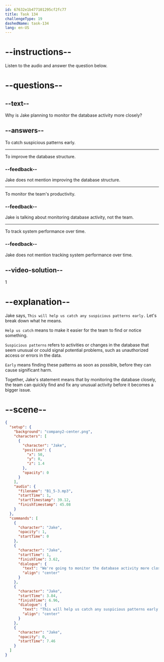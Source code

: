```yaml
---
id: 67632e1b477101295cf2fc77
title: Task 134
challengeType: 19
dashedName: task-134
lang: en-US
---
```

<!-- (audio) Jake: We're going to monitor the database activity more closely. This will help us catch any suspicious patterns early. -->

# --instructions--

Listen to the audio and answer the question below.

# --questions--

## --text--

Why is Jake planning to monitor the database activity more closely?

## --answers--

To catch suspicious patterns early.

---

To improve the database structure.

### --feedback--

Jake does not mention improving the database structure.

---

To monitor the team's productivity.

### --feedback--

Jake is talking about monitoring database activity, not the team.

---

To track system performance over time.

### --feedback--

Jake does not mention tracking system performance over time.

## --video-solution--

1

# --explanation--

Jake says, `This will help us catch any suspicious patterns early.` Let's break down what he means.

`Help us catch` means to make it easier for the team to find or notice something. 

`Suspicious patterns` refers to activities or changes in the database that seem unusual or could signal potential problems, such as unauthorized access or errors in the data. 

`Early` means finding these patterns as soon as possible, before they can cause significant harm.

Together, Jake's statement means that by monitoring the database closely, the team can quickly find and fix any unusual activity before it becomes a bigger issue.

# --scene--

```json
{
  "setup": {
    "background": "company2-center.png",
    "characters": [
      {
        "character": "Jake",
        "position": {
          "x": 50,
          "y": 0,
          "z": 1.4
        },
        "opacity": 0
      }
    ],
    "audio": {
      "filename": "B1_5-3.mp3",
      "startTime": 1,
      "startTimestamp": 39.12,
      "finishTimestamp": 45.08
    }
  },
  "commands": [
    {
      "character": "Jake",
      "opacity": 1,
      "startTime": 0
    },
    {
      "character": "Jake",
      "startTime": 1,
      "finishTime": 3.62,
      "dialogue": {
        "text": "We're going to monitor the database activity more closely.",
        "align": "center"
      }
    },
    {
      "character": "Jake",
      "startTime": 3.84,
      "finishTime": 6.96,
      "dialogue": {
        "text": "This will help us catch any suspicious patterns early.",
        "align": "center"
      }
    },
    {
      "character": "Jake",
      "opacity": 0,
      "startTime": 7.46
    }
  ]
}
```
